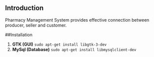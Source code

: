 ## Introduction
Pharmacy Management System provides effective connection between producer, seller and customer.

##Installation
1. **GTK (GUI)** `sudo apt-get install libgtk-3-dev`
1. **MySql (Database)** `sudo apt-get install libmysqlclient-dev`